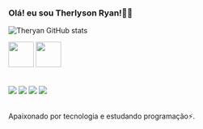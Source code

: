 ### Olá! eu sou Therlyson Ryan!👩‍💻

![Theryan GitHub stats](https://github-readme-stats.vercel.app/api?username=Therlyson&show_icons=true&theme=dracula)

<div>
  <img height='50em' src='https://cdn.worldvectorlogo.com/logos/c-1.svg'>
  <img height='50em' src='https://cdn.worldvectorlogo.com/logos/python-5.svg'>
</div><br/>
<br/>

<div> 
  <a href="https://instagram.com/theeryan" target="_blank"><img src="https://img.shields.io/badge/-Instagram-%23E4405F?style=for-the-badge&logo=instagram&logoColor=white" target="_blank"></a>
    <a href="https://discord.gg/theryan#2417" target="_blank"><img src="https://img.shields.io/badge/Discord-7289DA?style=for-the-badge&logo=discord&logoColor=white" target="_blank"></a> 
    <a href = "mailto:therlyson2017@gmail.com"><img src="https://img.shields.io/badge/-Gmail-%23333?style=for-the-badge&logo=gmail&logoColor=white" target="_blank"></a> 
    <a href="https://www.linkedin.com/in/therlyson-ryan-732b45280" target="_blank"><img src="https://img.shields.io/badge/-LinkedIn-%230077B5?style=for-the-badge&logo=linkedin&logoColor=white" target="_blank"></a>
</div>
<br/>

Apaixonado por tecnologia e estudando programação⚡.

